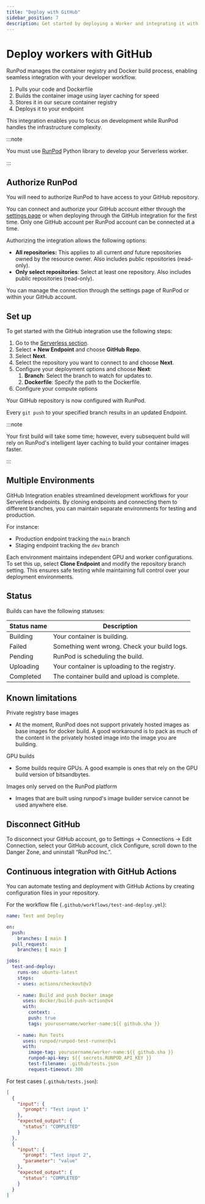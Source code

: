```yaml
---
title: "Deploy with GitHub"
sidebar_position: 7
description: Get started by deploying a Worker and integrating it with GitHub
---
```


# Deploy workers with GitHub

RunPod manages the container registry and Docker build process, enabling seamless integration with your developer workflow.

1. Pulls your code and Dockerfile
2. Builds the container image using layer caching for speed
3. Stores it in our secure container registry
4. Deploys it to your endpoint

This integration enables you to focus on development while RunPod handles the infrastructure complexity.

:::note

You must use [RunPod](/serverless/development/overview) Python library to develop your Serverless worker.

:::

## Authorize RunPod

You will need to authorize RunPod to have access to your GitHub repository.

You can connect and authorize your GitHub account either through the [settings page](http://runpod.io/console/user/settings) or when deploying through the GitHub integration for the first time.
Only one GitHub account per RunPod account can be connected at a time.

Authorizing the integration allows the following options:

- **All repositories:** This applies to all current _and_ future repositories owned by the resource owner. Also includes public repositories (read-only).
- **Only select repositories**: Select at least one repository. Also includes public repositories (read-only).

You can manage the connection through the settings page of RunPod or within your GitHub account.

## Set up

To get started with the GitHub integration use the following steps:

1. Go to the [Serverless section](http://runpod.io/console/serverless).
2. Select **+ New Endpoint** and choose **GitHub Repo**.
3. Select **Next**.
4. Select the repository you want to connect to and choose **Next**.
5. Configure your deployment options and choose **Next**:
   1. **Branch**: Select the branch to watch for updates to.
   2. **Dockerfile**: Specify the path to the Dockerfile.
6. Configure your compute options

Your GitHub repository is now configured with RunPod.

Every `git push` to your specified branch results in an updated Endpoint.

:::note

Your first build will take some time; however, every subsequent build will rely on RunPod's intelligent layer caching to build your container images faster.

:::

## Multiple Environments

GitHub Integration enables streamlined development workflows for your Serverless endpoints. By cloning endpoints and connecting them to different branches, you can maintain separate environments for testing and production.

For instance:

- Production endpoint tracking the `main` branch
- Staging endpoint tracking the `dev` branch

Each environment maintains independent GPU and worker configurations. To set this up, select **Clone Endpoint** and modify the repository branch setting.
This ensures safe testing while maintaining full control over your deployment environments.

## Status

Builds can have the following statuses:

| Status name | Description                                  |
| ----------- | -------------------------------------------- |
| Building    | Your container is building.                  |
| Failed      | Something went wrong. Check your build logs. |
| Pending     | RunPod is scheduling the build.              |
| Uploading   | Your container is uploading to the registry. |
| Completed   | The container build and upload is complete.  |



## Known limitations

Private registry base images

- At the moment, RunPod does not support privately hosted images as base images for docker build. A good workaround is to pack as much of the content in the privately hosted image into the image you are building.

GPU builds

- Some builds require GPUs. A good example is ones that rely on the GPU build version of bitsandbytes.

Images only served on the RunPod platform

- Images that are built using runpod's image builder service cannot be used anywhere else.

## Disconnect GitHub

To disconnect your GitHub account, go to Settings → Connections → Edit Connection, select your GitHub account, click Configure, scroll down to the Danger Zone, and uninstall “RunPod Inc.”.



## Continuous integration with GitHub Actions

You can automate testing and deployment with GitHub Actions by creating configuration files in your repository.

For the workflow file (`.github/workflows/test-and-deploy.yml`):

```yaml
name: Test and Deploy

on:
  push:
    branches: [ main ]
  pull_request:
    branches: [ main ]

jobs:
  test-and-deploy:
    runs-on: ubuntu-latest
    steps:
    - uses: actions/checkout@v3
    
    - name: Build and push Docker image
      uses: docker/build-push-action@v4
      with:
        context: .
        push: true
        tags: yourusername/worker-name:${{ github.sha }}
        
    - name: Run Tests
      uses: runpod/runpod-test-runner@v1
      with:
        image-tag: yourusername/worker-name:${{ github.sha }}
        runpod-api-key: ${{ secrets.RUNPOD_API_KEY }}
        test-filename: .github/tests.json
        request-timeout: 300
```

For test cases (`.github/tests.json`):

```json
[
  {
    "input": {
      "prompt": "Test input 1"
    },
    "expected_output": {
      "status": "COMPLETED"
    }
  },
  {
    "input": {
      "prompt": "Test input 2",
      "parameter": "value"
    },
    "expected_output": {
      "status": "COMPLETED"
    }
  }
]
```